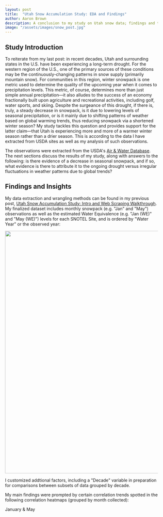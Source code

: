 ```yaml
---
layout: post
title:  "Utah Snow Accumulation Study: EDA and Findings"
author: Aaron Brown
description: A conclusion to my study on Utah snow data; findings and takeaways.
image: "/assets/images/snow_post.jpg"
--- 
```


## Study Introduction

To reiterate from my last post: in recent decades, Utah and surrounding states in the U.S. have been experiencing a long-term drought. For the western region of the U.S., one of the primary sources of these conditions may be the continuously-changing patterns in snow supply (primarily mountain snow). For communities in this region, winter snowpack is one metric used to determine the quality of the upcoming year when it comes to precipitation levels. This metric, of course, determines more than just simple annual precipitation—it also alludes to the success of an economy fractionally built upon agriculture and recreational activities, including golf, water sports, and skiing. Despite the surgeance of this drought, if there is, truly, a steady decrease in snowpack, is it due to lowering levels of seasonal precipitation, or is it mainly due to shifting patterns of weather based on global warming trends, thus reducing snowpack via a shortened winter season? My study tackles this question and provides support for the latter claim—that Utah is experiencing more and more of a warmer winter season rather than a drier season. This is according to the data I have extracted from USDA sites as well as my analysis of such observations.

The observations were extracted from the USDA's [Air & Water Database](https://wcc.sc.egov.usda.gov/nwcc/snow-course-sites.jsp?state=UT). The next sections discuss the results of my study, along with answers to the following: is there evidence of a decrease in seasonal snowpack, and if so, what evidence is there to attribute it to the ongoing drought versus irregular fluctuations in weather patterns due to global trends?


## Findings and Insights

My data extraction and wrangling methods can be found in my previous post, [Utah Snow Accumulation Study: Intro and Web Scraping Walkthrough](https://aajb99.github.io/2023/11/14/proj-p1.html). My finalized dataset includes monthly snowpack (e.g. "Jan" and "May") observations as well as the estimated Water Equivalence (e.g. "Jan (WE)" and "May (WE)") levels for each SNOTEL Site, and is ordered by "Water Year" or the observed year:

<img src="{{site.url}}/{{site.baseurl}}/assets/images/site_snow_dataset.png" alt="" style="width:800px;"/>

I customized addtional factors, including a "Decade" variable in preparation for comparisons between subsets of data grouped by decade.

My main findings were prompted by certain correlation trends spotted in the following correlation heatmaps (grouped by month collected):

January & May
<head>
    <meta charset="UTF-8">
    <meta name="viewport" content="width=device-width, initial-scale=1.0">
    <style>
        .image-container {
            display: inline-block; /* or use "flex" for a flexible layout */
            margin-right: 5px; /* Optional margin between images */
            margin-bottom: 20px; /* bottom margins */
        }

        img {
            width: 410px; /* Set the width of your images */
            height: auto; /* Maintain aspect ratio */
        }
    </style>
    <title>Side-by-Side Images</title>
</head>
<body>
    <div class='image-container'>
        <img src="{{site.url}}/{{site.baseurl}}/assets/images/snowcorr1.png" alt="">
    </div>
    <div class='image-container'>
        <img src="{{site.url}}/{{site.baseurl}}/assets/images/snowcorr2.png" alt="">
    </div>
</body>

As it is depicted here, there is a general trend of decreasing correlation between the monthly snowpack/water equivalent factors with factors of time, including decade, water year, and year installed (refer to dashboard to observe other months). It may be interpreted that as the months progress into the later season (Spring months), levels of snowpack gradually shrink at larger rates as the decade variable and other time factors increase. This will be explored further, but additional relationships must be analyzed, such as elevation and location (Lat/Lon) with snowpack—strong correlations here would prove difficult to isolate and analyze the relationship between snowpack and time variables.

Out of these additional potentially-underlying factors of snowpack as time increases, I first took a look at the locations of these sites by year and by decade:

Year
<head>
    <meta charset="UTF-8">
    <meta name="viewport" content="width=device-width, initial-scale=1.0">
    <style>
        .image-container {
            display: inline-block; /* or use "flex" for a flexible layout */
            margin-right: 5px; /* Optional margin between images */
            margin-bottom: 10px; /* bottom margins */
        }

        img {
            width: 410px; /* Set the width of your images */
            height: auto; /* Maintain aspect ratio */
        }
    </style>
    <title>Side-by-Side Images</title>
</head>
<body>
    <div class='image-container'>
        <img src="{{site.url}}/{{site.baseurl}}/assets/images/site_map_y1.png" alt="">
    </div>
    <div class='image-container'>
        <img src="{{site.url}}/{{site.baseurl}}/assets/images/site_map_y2.png" alt="">
    </div>
</body>

Decade
<head>
    <meta charset="UTF-8">
    <meta name="viewport" content="width=device-width, initial-scale=1.0">
    <style>
        .image-container {
            display: inline-block; /* or use "flex" for a flexible layout */
            margin-right: 5px; /* Optional margin between images */
            margin-bottom: 20px; /* bottom margins */
        }

        img {
            width: 410px; /* Set the width of your images */
            height: auto; /* Maintain aspect ratio */
        }
    </style>
    <title>Side-by-Side Images</title>
</head>
<body>
    <div class='image-container'>
        <img src="{{site.url}}/{{site.baseurl}}/assets/images/site_map_dec1.png" alt="">
    </div>
    <div class='image-container'>
        <img src="{{site.url}}/{{site.baseurl}}/assets/images/site_map_dec2.png" alt="">
    </div>
</body>


The geo-scatterplots can be used to determine whether or not the SNOTEL Sites are evenly-spread across the state—it is, more or less, a metric indicating how well each year or decade "represents Utah". The above plots show the sites that are in use for the given year; for the decade of 1880, it is observed that from the first year, operating sites are fairly-distributed throughout the state. This decade is perhaps the most lopsided, but from end-to-end it is representative of the state overall (one reason for comparing data grouped by decade rather than by year). Additionally, I compared the decades of 1980 and 2020, where the purple indicates which sites were used in 1980, and red indicates the sites used in 2020—because of overlap, the second plot is used to determine which sites from 1980 were also used in 2020. The results show that these two decades are comparable in representing the state (decades in between show similar patterns). Also, for the 1980 decade, I included the years 1978 and 1979 which were the first years SNOTEL tech was used, and the 2020 decade includes years 2020-2023.

After determining that for each decade, location is, more or less, evenly distributed, I proceeded to analyze elevation to see whether or not the sites used in each decade shared a similar pattern not only of two-dimensional location, but also with altitude:

<img src="{{site.url}}/{{site.baseurl}}/assets/images/elev_hist.png" alt="" style="width:500px;"/>

This provides evidence that across decades, the elevation distribution for SNOTEL Sites is comparable. It can also be seen from the correlation heatmaps that while the relationship between elevation and installment year is somewhat distinguishable, the elevation by decades (and elevation by observed year) relationships are relatively miniscule, and arguably neutral.

The final check before comparing decade subsets by their snowpack levels was determining whether or not the relationship between snowpack/water equivalence and elevation stayed consistent for each month across different decades. If the regression slopes and patterns for the month of May between decades were alarmingly different, for example, we may need to be concerned about the nature of snow across elevation levels changing for one decade compared to others—this may include changes in water content in snow at certain altitudes or in certain regions of Utah, etc. If it stays consistent, then the "snow type" (nature of water equivalence) is roughly the same across decades.

<img src="{{site.url}}/{{site.baseurl}}/assets/images/snow_scatter_matrix.png" alt="" style="width:500px;"/>

The scatterplot matrix depicts the regression slopes for each month as similar, and slope computations indicated that they are nearly equivalent. Thus, across decades, snowpack levels will indicate, more or less, the same relationship with water equivalence.

Lastly, I ran the following EDA models to determine the distributions of snowpack level based on certain decade subset combinations:

<head>
    <meta charset="UTF-8">
    <meta name="viewport" content="width=device-width, initial-scale=1.0">
    <style>
        .image-container {
            display: inline-block; /* or use "flex" for a flexible layout */
            margin-right: 1px; /* Optional margin between images */
            margin-bottom: 20px; /* bottom margins */
        }

        img {
            width: 410px; /* Set the width of your images */
            height: auto; /* Maintain aspect ratio */
        }
    </style>
    <title>Side-by-Side Images</title>
</head>
<body>
    <div class='image-container'>
        <img src="{{site.url}}/{{site.baseurl}}/assets/images/dec_dists_apr.png" alt="">
    </div>
    <div class='image-container'>
        <img src="{{site.url}}/{{site.baseurl}}/assets/images/decades_viol.png" alt="">
    </div>
</body>

The left figure is comparing the combined decades of 1980 and 1990 (1979-1999) to 2010 and 2020 (2010-2023)—basically the extremes of earlier decades to later decades. It is crucial to compare this plot (April) to the other months in order to analyze the overall trend (see dashboard). It is observed that in the early season (January-February), the snowpack distribution for the later decades is centered around higher levels than the distribution for earlier decades. However, as the months progress into the later season (April-May), the distributions gradually switch, with the snowpack distribution for earlier decades seeing higher levels at its median. The right figure groups the data by individual decade (1980-2010), and then the snowpack distribution for each month is compared across these decades. It is evident that earlier months are more comparable across decades (although there are more extreme values in earlier decades), but as the season continues, later months see significant differences across decades.


## Key Takeaways

In comparing the snowpack distribution of earlier decades to later decades, I am visualizing the trend of decreasing correlation between observed snowpack and time factors (decade and water year) as depicted in the correlation heatmaps (distinguished by month). But how can this be interpreted? I understand this pattern to be evidence of a "shortening winter season" as time increases. In other words, there is more evidence based on these results that the state of Utah is experiencing shorter winters—with spring months such as April an May seeing warming temperatures and thus more rain than snow—rather than drier winters. The reason for this is because according to the snowpack levels observed in the early season (January and February), later decades are relatively fine, if not better, in comparison to earlier decades. The violin plot comparing individual decades also supports this claim, as we see that while extreme levels of snowpack are more prevalent in earlier decades, the median snowpack level for January and February are pretty much the same across all decades, if not greater in 2000 and 2010. In contrast, the later-season months of April and May have clearly seen an overall decrease in snowpack as time progresses.


## Conclusion

The results indicate the Utah is, indeed, experiencing a general decrease in snow accumulation as time moves forward. However, there is less evidence to support the claim that this is due to the long-term drought of recent decades. More than anything, this study supports the argument that the winter season is experiencing fluctuating weather patterns and temperature shifts due to global trends. It is evident that in earlier months, such as January or February, the temperatures typically reach below freezing across the state. Hypothetically, if winter precipitation levels are generally the same, these earlier months will see similar patterns in snowpack. However, if the temperature is typically increasing at a faster rate in current times, the consistent patterns of precipitation will take the form of rain rather than snow. Based on this study, I would encourage the USDA and Utah Division of Water Resources to look further into these patterns, along with monthly temperature and rain data. There is, clearly, a long-term drought occurring in the western US. But perhaps it's due more to drier summers, or perhaps communities in Utah are more prepared to conserve water from mountain snow, rather than early-spring rainfall. It is possible to adapt to these weather changes, which is why it is so important that we improve our understanding of them.

